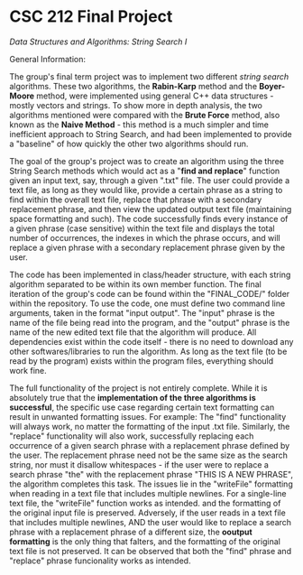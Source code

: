 # **CSC 212 Final Project**
*Data Structures and Algorithms: String Search I*

General Information:

The group's final term project was to implement two different *string search* algorithms. These two algorithms, the **Rabin-Karp** method and the **Boyer-Moore** method, were implemented using general C++ data structures - mostly vectors and strings. To show more in depth analysis, the two algorithms mentioned were compared with the **Brute Force** method, also known as the **Naive Method** - this method is a much simpler and time inefficient approach to String Search, and had been implemented to provide a "baseline" of how quickly the other two algorithms should run. 


The goal of the group's project was to create an algorithm using the three String Search methods which would act as a "**find and replace**" function given an input text, say, through a given ".txt" file. The user could provide a text file, as long as they would like, provide a certain phrase as a string to find within the overall text file, replace that phrase with a secondary replacement phrase, and then view the updated output text file (maintaining space formatting and such). The code successfully finds every instance of a given phrase (case sensitive) within the text file and displays the total number of occurrences, the indexes in which the phrase occurs, and will replace a given phrase with a secondary replacement phrase given by the user. 


The code has been implemented in class/header structure, with each string algorithm separated to be within its own member function. The final iteration of the group's code can be found within the "FINAL_CODE/" folder within the repository. To use the code, one must define two command line arguments, taken in the format "input output". The "input" phrase is the name of the file being read into the program, and the "output" phrase is the name of the new edited text file that the algorithm will produce. All dependencies exist within the code itself - there is no need to download any other softwares/libraries to run the algorithm. As long as the text file (to be read by the program) exists within the program files, everything should work fine. 


The full functionality of the project is not entirely complete. While it is absolutely true that the **implementation of the three algorithms is successful**, the specific use case regarding certain text formatting can result in unwanted formatting issues. For example: The "find" functionality will always work, no matter the formatting of the input .txt file. Similarly, the "replace" functionality will also work, successfully replacing each occurrence of a given search phrase with a replacement phrase defined by the user. The replacement phrase need not be the same size as the search string, nor must it disallow whitespaces - if the user were to replace a search phrase "the" with the replacement phrase "THIS IS A NEW PHRASE", the algorithm completes this task. The issues lie in the "writeFile" formatting when reading in a text file that includes multiple newlines. For a single-line text file, the "writeFile" function works as intended. and the formatting of the original input file is preserved. Adversely, if the user reads in a text file that includes multiple newlines, AND the user would like to replace a search phrase with a replacement phrase of a different size, the **ooutput formatting** is the only thing that falters, and the formatting of the original text file is not preserved. It can be observed that both the "find" phrase and "replace" phrase funcionality works as intended.




